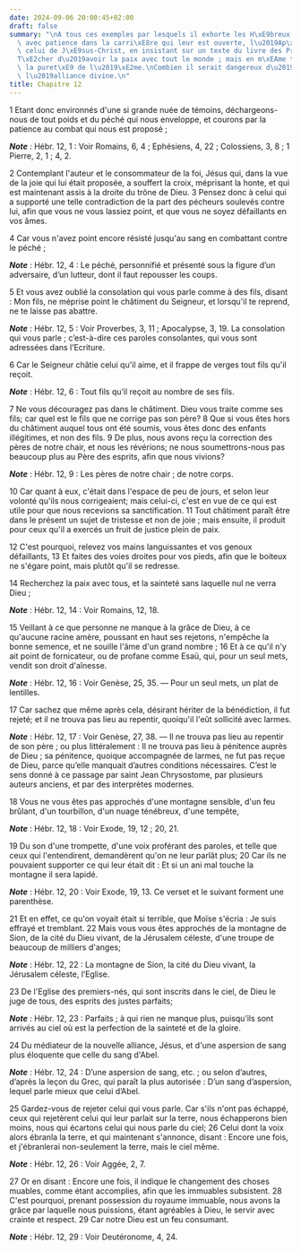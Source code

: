 ```yaml
---
date: 2024-09-06 20:00:45+02:00
draft: false
summary: "\nA tous ces exemples par lesquels il exhorte les H\xE9breux \xE0 courir\
  \ avec patience dans la carri\xE8re qui leur est ouverte, l\u2019Ap\xF4tre ajoute\
  \ celui de J\xE9sus-Christ, en insistant sur un texte du livre des Proverbes.\n\
  T\xE2cher d\u2019avoir la paix avec tout le monde ; mais en m\xEAme temps conserver\
  \ la puret\xE9 de l\u2019\xE2me.\nCombien il serait dangereux d\u2019abandonner\
  \ l\u2019alliance divine.\n"
title: Chapitre 12
---
```





1 Etant donc environnés d'une si grande nuée de témoins, déchargeons-nous de tout poids et du péché qui nous enveloppe, et courons par la patience au combat qui nous est proposé ;

***Note*** :  Hébr. 12, 1 : Voir Romains, 6, 4 ; Ephésiens, 4, 22 ; Colossiens, 3, 8 ; 1 Pierre, 2, 1 ; 4, 2.

2 Contemplant l'auteur et le consommateur de la foi, Jésus qui, dans la vue de la joie qui lui était proposée, a souffert la croix, méprisant la honte, et qui est maintenant assis à la droite du trône de Dieu. 3 Pensez donc à celui qui a supporté une telle contradiction de la part des pécheurs soulevés contre lui, afin que vous ne vous lassiez point, et que vous ne soyez défaillants en vos âmes.


4 Car vous n'avez point encore résisté jusqu'au sang en combattant contre le péché ;

***Note*** :  Hébr. 12, 4 : Le péché, personnifié et présenté sous la figure d’un adversaire, d’un lutteur, dont il faut repousser les coups.

5 Et vous avez oublié la consolation qui vous parle comme à des fils, disant : Mon fils, ne méprise point le châtiment du Seigneur, et lorsqu'il te reprend, ne te laisse pas abattre.

***Note*** :  Hébr. 12, 5 : Voir Proverbes, 3, 11 ; Apocalypse, 3, 19. La consolation qui vous parle ; c’est-à-dire ces paroles consolantes, qui vous sont adressées dans l’Ecriture.

6 Car le Seigneur châtie celui qu'il aime, et il frappe de verges tout fils qu'il reçoit.

***Note*** :  Hébr. 12, 6 : Tout fils qu’il reçoit au nombre de ses fils.

7 Ne vous découragez pas dans le châtiment. Dieu vous traite comme ses fils; car quel est le fils que ne corrige pas son père? 8 Que si vous êtes hors du châtiment auquel tous ont été soumis, vous êtes donc des enfants illégitimes, et non des fils. 9 De plus, nous avons reçu la correction des pères de notre chair, et nous les révérions; ne nous soumettrons-nous pas beaucoup plus au Père des esprits, afin que nous vivions?

***Note*** :  Hébr. 12, 9 : Les pères de notre chair ; de notre corps.

10 Car quant à eux, c'était dans l'espace de peu de jours, et selon leur volonté qu'ils nous corrigeaient; mais celui-ci, c'est en vue de ce qui est utile pour que nous recevions sa sanctification. 11 Tout châtiment paraît être dans le présent un sujet de tristesse et non de joie ; mais ensuite, il produit pour ceux qu'il a exercés un fruit de justice plein de paix.


12 C'est pourquoi, relevez vos mains languissantes et vos genoux défaillants, 13 Et faites des voies droites pour vos pieds, afin que le boiteux ne s'égare point, mais plutôt qu'il se redresse.


14 Recherchez la paix avec tous, et la sainteté sans laquelle nul ne verra Dieu ;

***Note*** :  Hébr. 12, 14 : Voir Romains, 12, 18.

15 Veillant à ce que personne ne manque à la grâce de Dieu, à ce qu'aucune racine amère, poussant en haut ses rejetons, n'empêche la bonne semence, et ne souille l'âme d'un grand nombre ; 16 Et à ce qu'il n'y ait point de fornicateur, ou de profane comme Esaü, qui, pour un seul mets, vendit son droit d'aînesse.

***Note*** :  Hébr. 12, 16 : Voir Genèse, 25, 35. ― Pour un seul mets, un plat de lentilles.

17 Car sachez que même après cela, désirant hériter de la bénédiction, il fut rejeté; et il ne trouva pas lieu au repentir, quoiqu'il l'eût sollicité avec larmes.

***Note*** :  Hébr. 12, 17 : Voir Genèse, 27, 38. ― Il ne trouva pas lieu au repentir de son père ; ou plus littéralement : Il ne trouva pas lieu à pénitence auprès de Dieu ; sa pénitence, quoique accompagnée de larmes, ne fut pas reçue de Dieu, parce qu’elle manquait d’autres conditions nécessaires. C’est le sens donné à ce passage par saint Jean Chrysostome, par plusieurs auteurs anciens, et par des interprètes modernes.

18 Vous ne vous êtes pas approchés d'une montagne sensible, d'un feu brûlant, d'un tourbillon, d'un nuage ténébreux, d'une tempête,

***Note*** :  Hébr. 12, 18 : Voir Exode, 19, 12 ; 20, 21.

19 Du son d'une trompette, d'une voix proférant des paroles, et telle que ceux qui l'entendirent, demandèrent qu'on ne leur parlât plus; 20 Car ils ne pouvaient supporter ce qui leur était dit : Et si un ani mal touche la montagne il sera lapidé.

***Note*** :  Hébr. 12, 20 : Voir Exode, 19, 13. Ce verset et le suivant forment une parenthèse.

21 Et en effet, ce qu'on voyait était si terrible, que Moïse s'écria : Je suis effrayé et tremblant. 22 Mais vous vous êtes approchés de la montagne de Sion, de la cité du Dieu vivant, de la Jérusalem céleste, d'une troupe de beaucoup de milliers d'anges;

***Note*** :  Hébr. 12, 22 : La montagne de Sion, la cité du Dieu vivant, la Jérusalem céleste, l’Eglise.

23 De l'Eglise des premiers-nés, qui sont inscrits dans le ciel, de Dieu le juge de tous, des esprits des justes parfaits;

***Note*** :  Hébr. 12, 23 : Parfaits ; à qui rien ne manque plus, puisqu’ils sont arrivés au ciel où est la perfection de la sainteté et de la gloire.

24 Du médiateur de la nouvelle alliance, Jésus, et d'une aspersion de sang plus éloquente que celle du sang d'Abel.

***Note*** :  Hébr. 12, 24 : D’une aspersion de sang, etc. ; ou selon d’autres, d’après la leçon du Grec, qui paraît la plus autorisée : D’un sang d’aspersion, lequel parle mieux que celui d’Abel.


25 Gardez-vous de rejeter celui qui vous parle. Car s'ils n'ont pas échappé, ceux qui rejetèrent celui qui leur parlait sur la terre, nous échapperons bien moins, nous qui écartons celui qui nous parle du ciel; 26 Celui dont la voix alors ébranla la terre, et qui maintenant s'annonce, disant : Encore une fois, et j'ébranlerai non-seulement la terre, mais le ciel même.

***Note*** :  Hébr. 12, 26 : Voir Aggée, 2, 7.

27 Or en disant : Encore une fois, il indique le changement des choses muables, comme étant accomplies, afin que les immuables subsistent. 28 C'est pourquoi, prenant possession du royaume immuable, nous avons la grâce par laquelle nous puissions, étant agréables à Dieu, le servir avec crainte et respect. 29 Car notre Dieu est un feu consumant.

***Note*** :  Hébr. 12, 29 : Voir Deutéronome, 4, 24.

